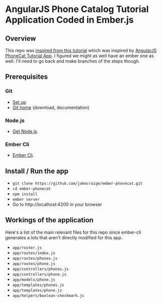 # AngularJS Phone Catalog Tutorial Application Coded in Ember.js

## Overview

This repo was [inspired from this tutorial](http://204nocontent.me/i-coded-the-angular-tutorial-app-in-backbone-and-it-took-260-more-code) which was inspired by [AngularJS PhoneCat Tutorial App](http://docs.angularjs.org/tutorial). I figured we might as well have an ember one as well. I'll need to go back and make branches of the steps though.

## Prerequisites

### Git

- [Set up](http://help.github.com/articles/set-up-git)
- [Git home](http://http://git-scm.com/) (download, documentation)

### Node.js

- [Get Node.js](http://http://nodejs.org/download/).

### Ember Cli

- [Ember Cli](http://iamstef.net/ember-cli/).

## Install / Run the app

+ `git clone https://github.com/jakecraige/ember-phonecat.git`
+ `cd ember-phonecat`
+ `npm install`
+ `ember server`
+  Go to http://localhost:4200 in your browser

## Workings of the application

Here's a list of the main relevant files for this repo since ember-cli generates
a lots that aren't directly modified for this app.

+  `app/router.js`
+  `app/routes/index.js`
+  `app/routes/phones.js`
+  `app/routes/phone.js`
+  `app/controllers/phones.js`
+  `app/controllers/phone.js`
+  `app/models/phone.js`
+  `app/templates/phones.js`
+  `app/templates/phone.js`
+  `app/helpers/boolean-checkmark.js`








